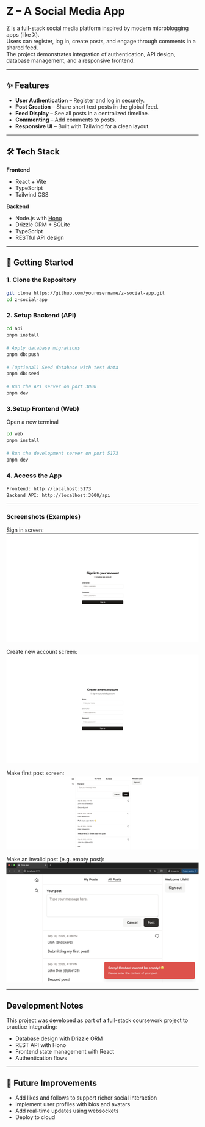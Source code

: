 # Z – A Social Media App

Z is a full-stack social media platform inspired by modern microblogging apps (like X).  
Users can register, log in, create posts, and engage through comments in a shared feed.  
The project demonstrates integration of authentication, API design, database management, and a responsive frontend.

---

## ✨ Features

- **User Authentication** – Register and log in securely.  
- **Post Creation** – Share short text posts in the global feed.  
- **Feed Display** – See all posts in a centralized timeline.  
- **Commenting** – Add comments to posts.  
- **Responsive UI** – Built with Tailwind for a clean layout.  

---

## 🛠️ Tech Stack

**Frontend**
- React + Vite  
- TypeScript  
- Tailwind CSS  

**Backend**
- Node.js with [Hono](https://hono.dev/)  
- Drizzle ORM + SQLite  
- TypeScript  
- RESTful API design  

---

## 🚀 Getting Started

### 1. Clone the Repository
```bash
git clone https://github.com/yourusername/z-social-app.git
cd z-social-app
```
### 2. Setup Backend (API)

```bash
cd api
pnpm install

# Apply database migrations
pnpm db:push

# (Optional) Seed database with test data
pnpm db:seed

# Run the API server on port 3000
pnpm dev
```
### 3.Setup Frontend (Web)

Open a new terminal
```bash
cd web
pnpm install

# Run the development server on port 5173
pnpm dev

```
### 4. Access the App

```bash
Frontend: http://localhost:5173
Backend API: http://localhost:3000/api
```
---

### Screenshots (Examples)

Sign in screen:
![Feed Screenshot](./sign_in.png)

Create new account screen:
![Feed Screenshot](./create_account.png)

Make first post screen:
![Feed Screenshot](./making_first_post.png)

Make an invalid post (e.g. empty post):
![Feed Screenshot](./empty_post.png)





---

## Development Notes

This project was developed as part of a full-stack coursework project to practice integrating:
- Database design with Drizzle ORM
- REST API with Hono
- Frontend state management with React
- Authentication flows

--- 

## 🔮 Future Improvements

- Add likes and follows to support richer social interaction
- Implement user profiles with bios and avatars
- Add real-time updates using websockets
- Deploy to cloud 

